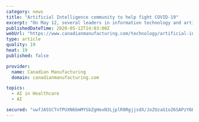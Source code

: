 ```yaml
---
category: news
title: "Artificial Intelligence community to help fight COVID-19"
excerpt: "On May 12, several leaders in information technology and artificial intelligence development joined forces to enhance automated public chatbot service Chloe for COVID-19 to support Canadians in the fight against the coronavirus."
publishedDateTime: 2020-05-12T14:03:00Z
webUrl: "https://www.canadianmanufacturing.com/technology/artificial-intelligence-community-to-help-fight-covid-19-253308/"
type: article
quality: 19
heat: 19
published: false

provider:
  name: Canadian Manufacturing
  domain: canadianmanufacturing.com

topics:
  - AI in Healthcare
  - AI

secured: "uwfJA5SCTnTPUXN6bmMYSbZgHexN3LjplR9RgjjsdX/JoZUzaG1oZ6SAPzY6HagEdJ3kkZyE6KgZ6Vj8HAtkvUy87UuqMl/WcIK+BMPegm+vYnQneMd9tcE9dyppbI935pzoNzM0ZAM04xAk+mp95Nv1SoFJinCjo+86+KdnkqWj/AnfR58CA2Dkv7Id/u8/km+4ytIlfqixdSvokdmX99hyKsi8LSjvdmhGenvXCjFUKRgVRZfBC4tvDAPDiFWbZj0uOxQRNqeGOljnwGWkZkzvhammh66eAi37yXmt/rcBd3pvPrWZPbJiJGwIGFfU;0AhQniksgq6J5HyM0+PdnQ=="
---
```


